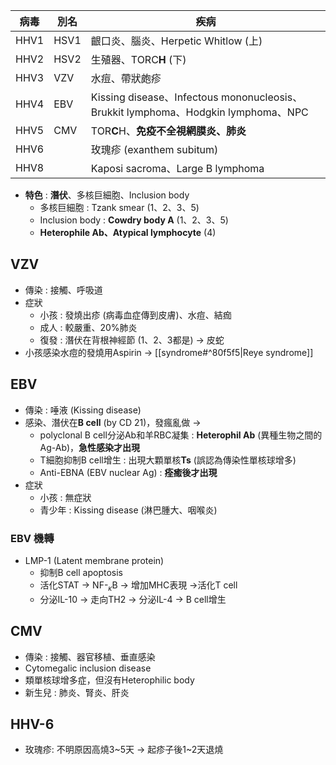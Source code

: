 | 病毒 | 別名 | 疾病                                                            |
|------|------|-----------------------------------------------------------------|
| HHV1 | HSV1 | 齦口炎、腦炎、Herpetic Whitlow (上)                               |
| HHV2 | HSV2 | 生殖器、TORC**H** (下)                                                 |
| HHV3 | VZV  | 水痘、帶狀皰疹                                                  |
| HHV4 | EBV  | Kissing disease、Infectous mononucleosis、Brukkit lymphoma、Hodgkin lymphoma、NPC|
| HHV5 | CMV  | TOR**C**H、**免疫不全視網膜炎、肺炎**                                         |
| HHV6 |      | 玫瑰疹 (exanthem subitum)                                               |
| HHV8 |      | Kaposi sacroma、Large B lymphoma             |
- **特色** : **潛伏**、多核巨細胞、Inclusion body
	- 多核巨細胞 : Tzank smear (1、2、3、5)
	- Inclusion body : **Cowdry body A** (1、2、3、5)
	- **Heterophile Ab、Atypical lymphocyte** (4)
## VZV
- 傳染 : 接觸、呼吸道
- 症狀
	- 小孩 : 發燒出疹 (病毒血症傳到皮膚)、水痘、結痂
	- 成人 : 較嚴重、20%肺炎
	- 復發 : 潛伏在背根神經節 (1、2、3都是) -> 皮蛇
- 小孩感染水痘的發燒用Aspirin -> [[syndrome#^80f5f5|Reye syndrome]]
## EBV
- 傳染 : 唾液 (Kissing disease)
- 感染、潛伏在**B cell** (by CD 21)，發瘋亂做 ->
	- polyclonal B cell分泌Ab和羊RBC凝集 : **Heterophil Ab** (異種生物之間的Ag-Ab)，**急性感染才出現**
	- T細胞抑制B cell增生 : 出現大顆單核**Ts** (誤認為傳染性單核球增多)
	- Anti-EBNA (EBV nuclear Ag) : **痊癒後才出現**
- 症狀
	- 小孩 : 無症狀
	- 青少年 : Kissing disease (淋巴腫大、咽喉炎)
### EBV 機轉
- LMP-1 (Latent membrane protein)
	- 抑制B cell apoptosis
	- 活化STAT -> NF-$_\kappa$B -> 增加MHC表現 ->活化T cell
	- 分泌IL-10 -> 走向TH2 -> 分泌IL-4 -> B cell增生
## CMV
- 傳染 : 接觸、器官移植、垂直感染
- Cytomegalic inclusion disease
- 類單核球增多症，但沒有Heterophilic body
- 新生兒 : 肺炎、腎炎、肝炎
## HHV-6
- 玫瑰疹: 不明原因高燒3~5天 -> 起疹子後1~2天退燒